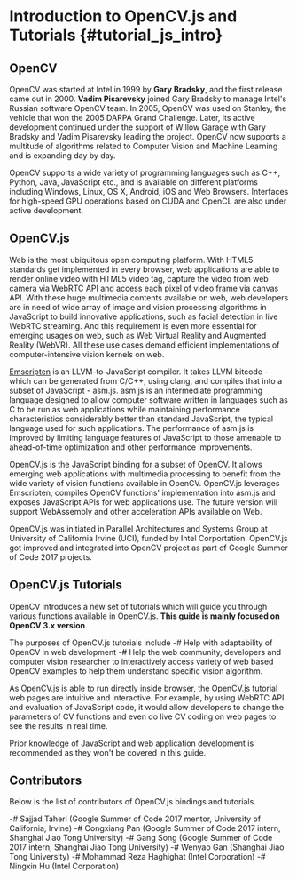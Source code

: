 Introduction to OpenCV.js and Tutorials {#tutorial_js_intro}
=======================================

OpenCV
------

OpenCV was started at Intel in 1999 by **Gary Bradsky**, and the first release came out in 2000.
**Vadim Pisarevsky** joined Gary Bradsky to manage Intel's Russian software OpenCV team. In 2005,
OpenCV was used on Stanley, the vehicle that won the 2005 DARPA Grand Challenge. Later, its active
development continued under the support of Willow Garage with Gary Bradsky and Vadim Pisarevsky
leading the project. OpenCV now supports a multitude of algorithms related to Computer Vision and
Machine Learning and is expanding day by day.

OpenCV supports a wide variety of programming languages such as C++, Python, Java, JavaScript etc.,
and is available on different platforms including Windows, Linux, OS X, Android, iOS and Web Browsers.
Interfaces for high-speed GPU operations based on CUDA and OpenCL are also under active development.

OpenCV.js
-------------

Web is the most ubiquitous open computing platform. With HTML5 standards get implemented in every browser, web applications are able to render online video with HTML5 video tag, capture the video from web camera via WebRTC API and access each pixel of video frame via canvas API. With these huge multimedia contents available on web, web developers are in need of wide array of image and vision processing algorithms in JavaScript to build innovative applications, such as facial detection in live WebRTC streaming. And this requirement is even more essential for emerging usages on web, such as Web Virtual Reality and Augmented Reality (WebVR). All these use cases demand efficient implementations of computer-intensive vision kernels on web.

[Emscripten](http://kripken.github.io/emscripten-site) is an LLVM-to-JavaScript compiler. It takes LLVM bitcode - which can be generated from C/C++, using clang, and compiles that into a subset of JavaScript - asm.js. asm.js is an intermediate programming language designed to allow computer software written in languages such as C to be run as web applications while maintaining performance characteristics considerably better than standard JavaScript, the typical language used for such applications. The performance of asm.js is improved by limiting language features of JavaScript to those amenable to ahead-of-time optimization and other performance improvements.

OpenCV.js is the JavaScript binding for a subset of OpenCV. It allows emerging web applications with multimedia processing to benefit from the wide variety of vision functions available in OpenCV. OpenCV.js leverages Emscripten, compiles OpenCV functions' implementation into asm.js and exposes JavaScript APIs for web applications use. The future version will support WebAssembly and other acceleration APIs available on Web.

OpenCV.js was initiated in Parallel Architectures and Systems Group at University of California Irvine (UCI), funded by Intel Corportation. OpenCV.js got improved and integrated into OpenCV project as part of Google Summer of Code 2017 projects. 

OpenCV.js Tutorials
-----------------------

OpenCV introduces a new set of tutorials which will guide you through various functions available in
OpenCV.js. **This guide is mainly focused on OpenCV 3.x version**.

The purposes of OpenCV.js tutorials include
-# Help with adaptability of OpenCV in web development
-# Help the web community, developers and computer vision researcher to interactively access variety of web based OpenCV examples to help them understand specific vision algorithm.

As OpenCV.js is able to run directly inside browser, the OpenCV.js tutorial web pages are intuitive and interactive. For example, by using WebRTC API and evaluation of JavaScript code, it would allow developers to change the parameters of CV functions and even do live CV coding on web pages to see the results in real time.

Prior knowledge of JavaScript and web application development is recommended as they won't be covered in this guide.

Contributors
------------

Below is the list of contributors of OpenCV.js bindings and tutorials.

-#  Sajjad Taheri (Google Summer of Code 2017 mentor, University of California, Irvine)
-#  Congxiang Pan (Google Summer of Code 2017 intern, Shanghai Jiao Tong University)
-#  Gang Song (Google Summer of Code 2017 intern, Shanghai Jiao Tong University)
-#  Wenyao Gan (Shanghai Jiao Tong University)
-#  Mohammad Reza Haghighat (Intel Corporation)
-#  Ningxin Hu (Intel Corporation)